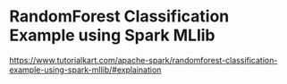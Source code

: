 # RandomForest Classification Example using Spark MLlib


https://www.tutorialkart.com/apache-spark/randomforest-classification-example-using-spark-mllib/#explaination